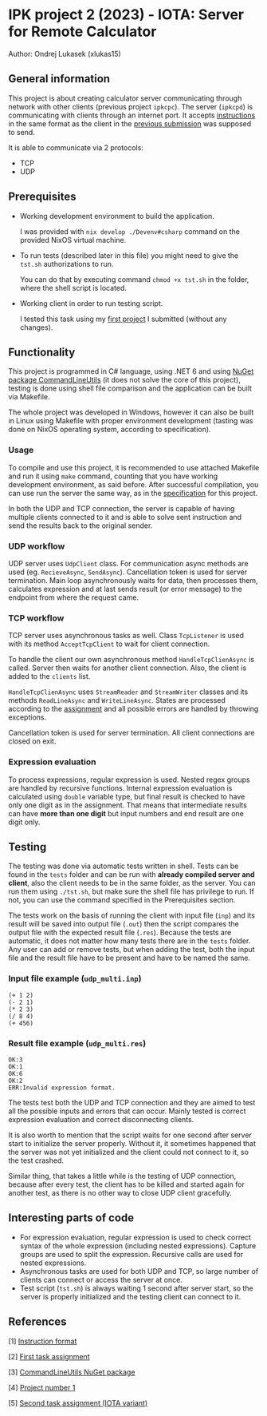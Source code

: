 # IPK project 2 (2023) -  IOTA: Server for Remote Calculator

Author: Ondrej Lukasek (xlukas15)

## General information

This project is about creating calculator server communicating through network with other clients (previous project `ipkcpc`). The server (`ipkcpd`) is communicating with clients through an internet port.
It accepts [instructions](https://git.fit.vutbr.cz/NESFIT/IPK-Projekty/src/branch/master/Project%201/Protocol.md) in the same format as the client in the [previous submission](https://git.fit.vutbr.cz/NESFIT/IPK-Projekty/src/branch/master/Project%201) was supposed to send.

It is able to communicate via 2 protocols:

* TCP
* UDP

## Prerequisites

* Working development environment to build the application.

    I was provided with `nix develop ./Devenv#csharp` command on the provided NixOS virtual machine.

* To run tests (described later in this file) you might need to give the `tst.sh` authorizations to run.

    You can do that by executing command `chmod +x tst.sh` in the folder, where the shell script is located.

* Working client in order to run testing script.
  
    I tested this task using my [first project](https://git.fit.vutbr.cz/xlukas15/IPK_project-1) I submitted (without any changes).

## Functionality

This project is programmed in C# language, using .NET 6 and using [NuGet package CommandLineUtils](https://www.nuget.org/packages/Microsoft.Extensions.CommandLineUtils/) (it does not solve the core of this project), testing is done using shell file comparison and the application can be built via Makefile.

The whole project was developed in Windows, however it can also be built in Linux using Makefile with proper environment development (tasting was done on NixOS operating system, according to specification).

### Usage

To compile and use this project, it is recommended to use attached Makefile and run it using `make` command, counting that you have working development environment, as said before. After successful compilation, you can use run the server the same way, as in the [specification](https://git.fit.vutbr.cz/NESFIT/IPK-Projekty/src/branch/master/Project%202/iota) for this project.

In both the UDP and TCP connection, the server is capable of having multiple clients connected to it and is able to solve sent instruction and send the results back to the original sender.

### UDP workflow

UDP server uses `UdpClient` class. For communication async methods are used (eg. `RecieveAsync`, `SendAsync`). Cancellation token is used for server termination. Main loop asynchronously waits for data, then processes them, calculates expression and at last sends result (or error message) to the endpoint from where the request came.

### TCP workflow

TCP server uses asynchronous tasks as well. Class `TcpListener` is used with its method `AcceptTcpClient` to wait for client connection.

To handle the client our own asynchronous method `HandleTcpClienAsync` is called. Server then waits for another client connection. Also, the client is added to the `clients` list.

`HandleTcpClienAsync` uses `StreamReader` and `StreamWriter` classes and its methods `ReadLineAsync` and `WriteLineAsync`. States are processed according to the [assignment](https://git.fit.vutbr.cz/NESFIT/IPK-Projekty/src/branch/master/Project%202/iota) and all possible errors are handled by throwing exceptions.

Cancellation token is used for server termination. All client connections are closed on exit.

### Expression evaluation

To process expressions, regular expression is used. Nested regex groups are handled by recursive functions. Internal expression evaluation is calculated using `double` variable type, but final result is checked to have only one digit as in the assignment. That means that intermediate results can have **more than one digit** but input numbers and end result are one digit only.

## Testing

The testing was done via automatic tests written in shell. Tests can be found in the `tests` folder and can be run with **already compiled server and client**, also the client needs to be in the same folder, as the server. You can run them using `./tst.sh`, but make sure the shell file has privilege to run. If not, you can use the command specified in the Prerequisites section.

The tests work on the basis of running the client with input file (`inp`) and its result will be saved into output file (`.out`) then the script compares the output file with the expected result file (`.res`). Because the tests are automatic, it does not matter how many tests there are in the `tests` folder. Any user can add or remove tests, but when adding the test, both the input file and the result file have to be present and have to be named the same.

### Input file example (`udp_multi.inp`)

```{.cs}
(+ 1 2)
(- 2 1)
(* 2 3)
(/ 8 4)
(+ 456)
```

### Result file example (`udp_multi.res`)

```{.cs}
OK:3
OK:1
OK:6
OK:2
ERR:Invalid expression format.
```

The tests test both the UDP and TCP connection and they are aimed to test all the possible inputs and errors that can occur. Mainly tested is correct expression evaluation and correct disconnecting clients.

It is also worth to mention that the script waits for one second after server start to initialize the server properly. Without it, it sometimes happened that the server was not yet initialized and the client could not connect to it, so the test crashed.

Similar thing, that takes a little while is the testing of UDP connection, because after every test, the client has to be killed and started again for another test, as there is no other way to close UDP client gracefully.

## Interesting parts of code

* For expression evaluation, regular expression is used to check correct syntax of the whole expression (including nested expressions). Capture groups are used to split the expression. Recursive calls are used for nested expressions.
* Asynchronous tasks are used for both UDP and TCP, so large number of clients can connect or access the server at once.
* Test script (`tst.sh`) is always waiting 1 second after server start, so the server is properly initialized and the testing client can connect to it.

## References

[1] [Instruction format](https://git.fit.vutbr.cz/NESFIT/IPK-Projekty/src/branch/master/Project%201/Protocol.md)

[2] [First task assignment](https://git.fit.vutbr.cz/NESFIT/IPK-Projekty/src/branch/master/Project%201)

[3] [CommandLineUtils NuGet package](https://www.nuget.org/packages/Microsoft.Extensions.CommandLineUtils/)

[4] [Project number 1](https://git.fit.vutbr.cz/xlukas15/IPK_project-1)

[5] [Second task assignment (IOTA variant)](https://git.fit.vutbr.cz/NESFIT/IPK-Projekty/src/branch/master/Project%202/iota)
